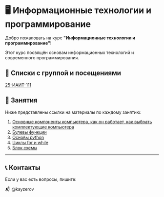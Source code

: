 # 🖥️ Информационные технологии и программирование

Добро пожаловать на курс **"Информационные технологии и программирование"**!

Этот курс посвящён основам информационных технологий и современного программирования.

## 📅 Списки с группой и посещениями 

[25-ИАИТ-111](https://docs.google.com/spreadsheets/d/1G1LxAmkb5K8JsVs-TQyNzvHHWo7ejBJxaL9Vg_abUR8/edit?gid=0#gid=0)


## 📅 Занятия

Ниже представлены ссылки на материалы по каждому занятию:

1. [Основные компоненты компьютера, как он работает, как выбрать комплектующие компьютера](<2025-09-01 Lesson 1 - Information technology and programming - ИАИТ-111.md>)
2. [Булевы функции](<2025-09-12 Lesson 2 - Information technology and programming - ИАИТ-111>)
3. [Основы python](<Lesson 3 - Information technology and programming - ИАИТ-111>)
4. [Циклы for и while](<Lesson 4 - Information technology and programming - ИАИТ-111>)
5. [Блок схемы](<Lesson 5 - Information technology and programming - ИАИТ-111>)
---

## 📞 Контакты

Если у вас есть вопросы, пишите:

📬 @kayzerov
